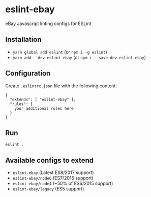 # eslint-ebay
eBay Javascript linting configs for ESLint

## Installation
- `yarn global add eslint` (or `npm i -g eslint`)
- `yarn add --dev eslint-ebay` (or `npm i --save-dev eslint-ebay`)

## Configuration
Create `.eslintrc.json` file with the following content:
```
{
  "extends": [ "eslint-ebay" ],
  "rules": {
    your additional rules here
  }
}
```

## Run
```eslint .```

## Available configs to extend
- `eslint-ebay` (Latest ES8/2017 support)
- `eslint-ebay/node6` (ES7/2016 support)
- `eslint-ebay/node4` (~50% of ES6/2015 support)
- `eslint-ebay/legacy` (ES5 support)
